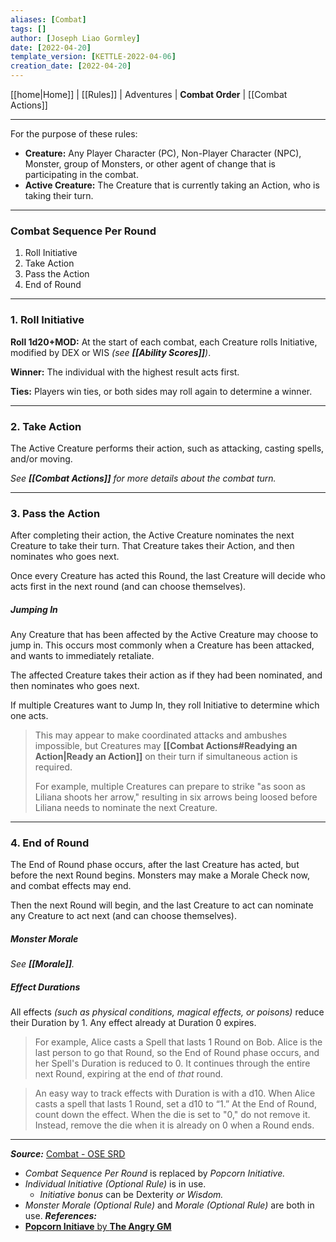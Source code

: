 ```yaml
---
aliases: [Combat]
tags: []
author: [Joseph Liao Gormley]
date: [2022-04-20]
template_version: [KETTLE-2022-04-06]
creation_date: [2022-04-20]
---
```

[[home|Home]] | [[Rules]] | Adventures | **Combat Order** | [[Combat Actions]]
___
For the purpose of these rules:
- **Creature:** Any Player Character (PC), Non-Player Character (NPC), Monster, group of Monsters, or other agent of change that is participating in the combat.
- **Active Creature:** The Creature that is currently taking an Action, who is taking their turn.

___
### **Combat Sequence Per Round**
1. Roll Initiative
2. Take Action
3. Pass the Action
4. End of Round

___
### 1. Roll Initiative
**Roll 1d20+MOD:** At the start of each combat, each Creature rolls Initiative, modified by DEX or WIS *(see **[[Ability Scores]]**)*. <!--The referee may determine an initiative modifier for Monsters that are very fast or slow, instead of applying a DEX modifier.-->

**Winner:** The individual with the highest result acts first.

**Ties:** Players win ties, or both sides may roll again to determine a winner.

___
### 2. Take Action
The Active Creature performs their action, such as attacking, casting spells, and/or moving.

*See **[[Combat Actions]]** for more details about the combat turn.*



___
### 3. Pass the Action
After completing their action, the Active Creature nominates the next Creature to take their turn. That Creature takes their Action, and then nominates who goes next.

Once every Creature has acted this Round, the last Creature will decide who acts first in the next round (and can choose themselves).


##### Jumping In
Any Creature that has been affected by the Active Creature may choose to jump in. This occurs most commonly when a Creature has been attacked, and wants to immediately retaliate.

The affected Creature takes their action as if they had been nominated, and then nominates who goes next.

If multiple Creatures want to Jump In, they roll Initiative to determine which one acts.

> This may appear to make coordinated attacks and ambushes impossible, but Creatures may **[[Combat Actions#Readying an Action|Ready an Action]]** on their turn if simultaneous action is required.
> 
> For example, multiple Creatures can prepare to strike "as soon as Liliana shoots her arrow," resulting in six arrows being loosed before Liliana needs to nominate the next Creature.


___
### 4. End of Round
The End of Round phase occurs, after the last Creature has acted, but before the next Round begins. Monsters may make a Morale Check now, and combat effects may end. 

Then the next Round will begin, and the last Creature to act can nominate any Creature to act next (and can choose themselves).

##### Monster Morale
*See **[[Morale]]**.*

##### Effect Durations
All effects *(such as physical conditions, magical effects, or poisons)* reduce their Duration by 1. Any effect already at Duration 0 expires.

> For example, Alice casts a Spell that lasts 1 Round on Bob. Alice is the last person to go that Round, so the End of Round phase occurs, and her Spell's Duration is reduced to 0. It continues through the entire next Round, expiring at the end of *that* round.

> An easy way to track effects with Duration is with a d10. When Alice casts a spell that lasts 1 Round, set a d10 to “1.” At the End of Round, count down the effect. When the die is set to "0," do not remove it. Instead, remove the die when it is already on 0 when a Round ends.

___
***Source:*** [Combat - OSE SRD](https://oldschoolessentials.necroticgnome.com/srd/index.php/Combat)
- *Combat Sequence Per Round* is replaced by *Popcorn Initiative.*
- *Individual Initiative (Optional Rule)* is in use.
	- *Initiative bonus* can be Dexterity *or Wisdom.*
- *Monster Morale (Optional Rule)* and *Morale (Optional Rule)* are both in use.
***References:***
- [**Popcorn Initiave** by **The Angry GM**](https://theangrygm.com/popcorn-initiative-a-great-way-to-adjust-dd-and-pathfinder-initiative-with-a-stupid-name/)
<!-- Sources, read more, links, etc. -->
<!-- *Source: Entry by [[Mike Maxin]].* -->
<!-- Leave an empty line at the end, otherwise Exporter complains. -->
